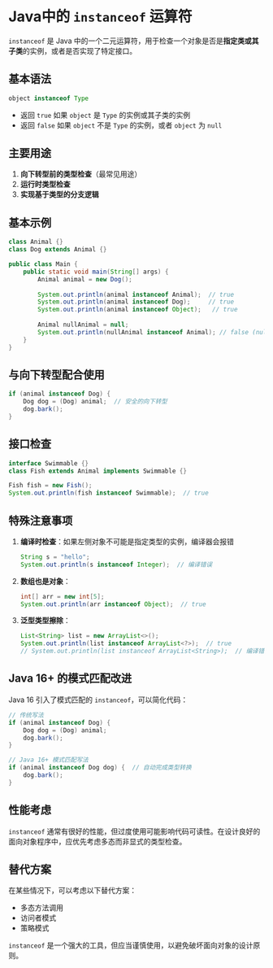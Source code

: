 # Java中的 `instanceof` 运算符

`instanceof` 是 Java 中的一个二元运算符，用于检查一个对象是否是**指定类或其子类**的实例，或者是否实现了特定接口。

## 基本语法

```java
object instanceof Type
```

- 返回 `true` 如果 `object` 是 `Type` 的实例或其子类的实例
- 返回 `false` 如果 `object` 不是 `Type` 的实例，或者 `object` 为 `null`

## 主要用途

1. **向下转型前的类型检查**（最常见用途）
2. **运行时类型检查**
3. **实现基于类型的分支逻辑**

## 基本示例

```java
class Animal {}
class Dog extends Animal {}

public class Main {
    public static void main(String[] args) {
        Animal animal = new Dog();
        
        System.out.println(animal instanceof Animal);  // true
        System.out.println(animal instanceof Dog);     // true
        System.out.println(animal instanceof Object);   // true
        
        Animal nullAnimal = null;
        System.out.println(nullAnimal instanceof Animal); // false (null检查)
    }
}
```

## 与向下转型配合使用

```java
if (animal instanceof Dog) {
    Dog dog = (Dog) animal;  // 安全的向下转型
    dog.bark();
}
```

## 接口检查

```java
interface Swimmable {}
class Fish extends Animal implements Swimmable {}

Fish fish = new Fish();
System.out.println(fish instanceof Swimmable);  // true
```

## 特殊注意事项

1. **编译时检查**：如果左侧对象不可能是指定类型的实例，编译器会报错
   ```java
   String s = "hello";
   System.out.println(s instanceof Integer);  // 编译错误
   ```

2. **数组也是对象**：
   ```java
   int[] arr = new int[5];
   System.out.println(arr instanceof Object);  // true
   ```

3. **泛型类型擦除**：
   ```java
   List<String> list = new ArrayList<>();
   System.out.println(list instanceof ArrayList<?>);  // true
   // System.out.println(list instanceof ArrayList<String>);  // 编译错误
   ```

## Java 16+ 的模式匹配改进

Java 16 引入了模式匹配的 `instanceof`，可以简化代码：

```java
// 传统写法
if (animal instanceof Dog) {
    Dog dog = (Dog) animal;
    dog.bark();
}

// Java 16+ 模式匹配写法
if (animal instanceof Dog dog) {  // 自动完成类型转换
    dog.bark();
}
```

## 性能考虑

`instanceof` 通常有很好的性能，但过度使用可能影响代码可读性。在设计良好的面向对象程序中，应优先考虑多态而非显式的类型检查。

## 替代方案

在某些情况下，可以考虑以下替代方案：
- 多态方法调用
- 访问者模式
- 策略模式

`instanceof` 是一个强大的工具，但应当谨慎使用，以避免破坏面向对象的设计原则。